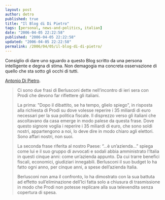 ```yaml
---
layout: post
author: detro
published: true
title: "Il Blog di Di Pietro"
tags: [personal, news-and-politics, italian]
date: "2006-04-05 22:22:58"
published: "2006-04-05 22:22:58"
updated: "2006-04-05 22:22:58"
permalink: /2006/04/05/il-blog-di-di-pietro/
---
```


Consiglio di dare uno sguardo a questo Blog scritto da una persona intelligente e degna di stima.
Non demagogia ma concreta osservazione di quello che sta sotto gli occhi di tutti.

<a href="http://www.antoniodipietro.com/index.html">Antonio Di Pietro</a>.

<!--more-->
<blockquote>Ci sono due frasi di Berlusconi dette nell’incontro di ieri sera con Prodi che devono far riflettere gli italiani.

La prima: "Dopo il dibattito, se ha tempo, glielo spiego", in risposta alla richiesta di Prodi su dove volesse reperire i 35 miliardi di euro necessari per la sua politica fiscale. Il disprezzo verso gli italiani che ascoltavano da casa emerge in modo palese da questa frase. Dove questo signore voglia i reperire i 35 miliardi di euro, che sono soldi nostri, appartengono a noi, lo deve dire in modo chiaro agli elettori. Sono affari nostri, non suoi.

La seconda frase riferita al nostro Paese: “...è un’azienda...” spiega come lui e il suo gruppo di avvocati e sodali abbia amministrato l’Italia in questi cinque anni: come un’azienda appunto. Da cui trarre benefici fiscali, economici, giudiziari innegabili. Berlusconi il suo budget lo ha fatto ogni anno, per cinque anni, a spese dell’azienda Italia.

Berlusconi non ama il confronto, lo ha dimostrato con la sua battuta ad effetto sull’eliminazione dell’Ici fatta solo a chiusura di trasmissione in modo che Prodi non potesse replicare alla sua televendita senza copertura di spesa.</blockquote>


